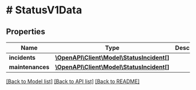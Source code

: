 # # StatusV1Data

## Properties

Name | Type | Description | Notes
------------ | ------------- | ------------- | -------------
**incidents** | [**\OpenAPI\Client\Model\StatusIncident[]**](StatusIncident.md) |  |
**maintenances** | [**\OpenAPI\Client\Model\StatusIncident[]**](StatusIncident.md) |  |

[[Back to Model list]](../../README.md#models) [[Back to API list]](../../README.md#endpoints) [[Back to README]](../../README.md)

